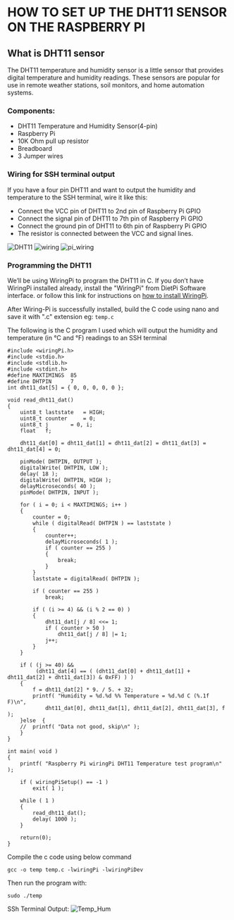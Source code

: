 # HOW TO SET UP THE DHT11 SENSOR ON THE RASPBERRY PI

## What is DHT11 sensor
The DHT11 temperature and humidity sensor is a little sensor that provides digital temperature and humidity readings. These sensors are popular for use in remote weather stations, soil monitors, and home automation systems.

### Components:

- DHT11 Temperature and Humidity Sensor(4-pin)
- Raspberry Pi
- 10K Ohm pull up resistor
- Breadboard
- 3 Jumper wires
 
### Wiring for SSH terminal output
If you have a four pin DHT11 and want to output the humidity and temperature to the SSH terminal, wire it like this:

- Connect the VCC pin of DHT11 to 2nd pin of Raspberry Pi GPIO
- Connect the signal pin of DHT11 to 7th pin of Raspberry Pi GPIO
- Connect the ground pin of DHT11 to 6th pin of Raspberry Pi GPIO
- The resistor is connected between the VCC and signal lines.
    
![DHT11](Img_Directory/DHT11.jpg) 
![wiring](Img_Directory/wiring.png)
![pi_wiring](Img_Directory/pi_wiring.jpeg)
### Programming the DHT11
We’ll be using WiringPi to program the DHT11 in C. If you don’t have WiringPi installed already, install the "WiringPi" from DietPi Software interface. or follow this link for instructions on [how to install WiringPi](https://projects.drogon.net/raspberry-pi/wiringpi/download-and-install/).

After Wiring-Pi is successfully installed, build the C code using nano and save it with ".c" extension eg: `temp.c`

The following is the C program I used which will output the humidity and temperature (in °C and °F) readings to an SSH terminal
```
#include <wiringPi.h>
#include <stdio.h>
#include <stdlib.h>
#include <stdint.h>
#define MAXTIMINGS	85
#define DHTPIN		7
int dht11_dat[5] = { 0, 0, 0, 0, 0 };
 
void read_dht11_dat()
{
	uint8_t laststate	= HIGH;
	uint8_t counter		= 0;
	uint8_t j		= 0, i;
	float	f; 
 
	dht11_dat[0] = dht11_dat[1] = dht11_dat[2] = dht11_dat[3] = dht11_dat[4] = 0;
 
	pinMode( DHTPIN, OUTPUT );
	digitalWrite( DHTPIN, LOW );
	delay( 18 );
	digitalWrite( DHTPIN, HIGH );
	delayMicroseconds( 40 );
	pinMode( DHTPIN, INPUT );
 
	for ( i = 0; i < MAXTIMINGS; i++ )
	{
		counter = 0;
		while ( digitalRead( DHTPIN ) == laststate )
		{
			counter++;
			delayMicroseconds( 1 );
			if ( counter == 255 )
			{
				break;
			}
		}
		laststate = digitalRead( DHTPIN );
 
		if ( counter == 255 )
			break;
 
		if ( (i >= 4) && (i % 2 == 0) )
		{
			dht11_dat[j / 8] <<= 1;
			if ( counter > 50 )
				dht11_dat[j / 8] |= 1;
			j++;
		}
	}
 
	if ( (j >= 40) &&
	     (dht11_dat[4] == ( (dht11_dat[0] + dht11_dat[1] + dht11_dat[2] + dht11_dat[3]) & 0xFF) ) )
	{
		f = dht11_dat[2] * 9. / 5. + 32;
		printf( "Humidity = %d.%d %% Temperature = %d.%d C (%.1f F)\n",
			dht11_dat[0], dht11_dat[1], dht11_dat[2], dht11_dat[3], f );
	}else  {
	//	printf( "Data not good, skip\n" );
	}
}
 
int main( void )
{
	printf( "Raspberry Pi wiringPi DHT11 Temperature test program\n" );
 
	if ( wiringPiSetup() == -1 )
		exit( 1 );
 
	while ( 1 )
	{
		read_dht11_dat();
		delay( 1000 ); 
	}
 
	return(0);
}
```
Compile the c code using below command
```
gcc -o temp temp.c -lwiringPi -lwiringPiDev
```

Then run the program with:
```
sudo ./temp
```

SSh Terminal Output:
![Temp_Hum](Img_Directory/Temp_Hum.png)

